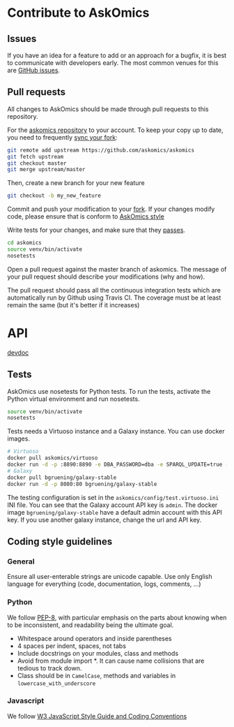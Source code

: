 # Contribute to AskOmics

## Issues

If you have an idea for a feature to add or an approach for a bugfix, it is best to communicate with developers early. The most common venues for this are [GitHub issues](https://github.com/askomics/askomics/issues/).

## Pull requests

All changes to AskOmics should be made through pull requests to this repository.

For the [askomics repository](https://github.com/askomics/askomics) to your account. To keep your copy up to date, you need to frequently [sync your fork](https://help.github.com/articles/syncing-a-fork/):

```bash
git remote add upstream https://github.com/askomics/askomics
git fetch upstream
git checkout master
git merge upstream/master
```

Then, create a new branch for your new feature

```bash
git checkout -b my_new_feature
```

Commit and push your modification to your [fork](https://help.github.com/articles/pushing-to-a-remote/). If your changes modify code, please ensure that is conform to [AskOmics style](#coding-style-guidlines)

Write tests for your changes, and make sure that they [passes](#tests).

```bash
cd askomics
source venv/bin/activate
nosetests
```

Open a pull request against the master branch of askomics. The message of your pull request should describe your modifications (why and how).

The pull request should pass all the continuous integration tests which are automatically run by Github using Travis CI. The coverage must be at least remain the same (but it's better if it increases)

# API
[devdoc](https://github.com/askomics/askomics/wiki/devdoc)

## Tests

AskOmics use nosetests for Python tests. To run the tests, activate the Python virtual environment and run nosetests.

```bash
source venv/bin/activate
nosetests
```

Tests needs a Virtuoso instance and a Galaxy instance. You can use docker images.

```bash
# Virtuoso
docker pull askomics/virtuoso
docker run -d -p :8890:8890 -e DBA_PASSWORD=dba -e SPARQL_UPDATE=true -e DEFAULT_GRAPH=http://localhost:8890/DAV --net="host" -t tenforce/virtuoso
# Galaxy
docker pull bgruening/galaxy-stable
docker run -d -p 8080:80 bgruening/galaxy-stable
```

The testing configuration is set in the `askomics/config/test.virtuoso.ini` INI file. You can see that the Galaxy account API key is `admin`. The docker image `bgruening/galaxy-stable` have a default admin account with this API key. If you use another galaxy instance, change the url and API key.

## Coding style guidelines

### General

Ensure all user-enterable strings are unicode capable. Use only English language for everything (code, documentation, logs, comments, ...)

### Python

We follow [PEP-8](https://www.python.org/dev/peps/pep-0008/), with particular emphasis on the parts about knowing when to be inconsistent, and readability being the ultimate goal.

- Whitespace around operators and inside parentheses
- 4 spaces per indent, spaces, not tabs
- Include docstrings on your modules, class and methods
- Avoid from module import \*. It can cause name collisions that are tedious to track down.
- Class should be in `CamelCase`, methods and variables in `lowercase_with_underscore`

### Javascript

We follow [W3 JavaScript Style Guide and Coding Conventions](https://www.w3schools.com/js/js_conventions.asp)
